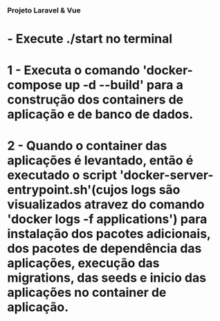 ### Projeto Laravel & Vue

# - Execute ./start no terminal

# 1 - Executa o comando 'docker-compose up -d --build' para a construção dos containers de aplicação e de banco de dados.

# 2 - Quando o container das aplicações é levantado, então é executado o script 'docker-server-entrypoint.sh'(cujos logs são visualizados atravez do comando 'docker logs -f applications') para instalação dos pacotes adicionais, dos pacotes de dependência das aplicações, execução das migrations, das seeds e inicio das aplicações no container de aplicação.


